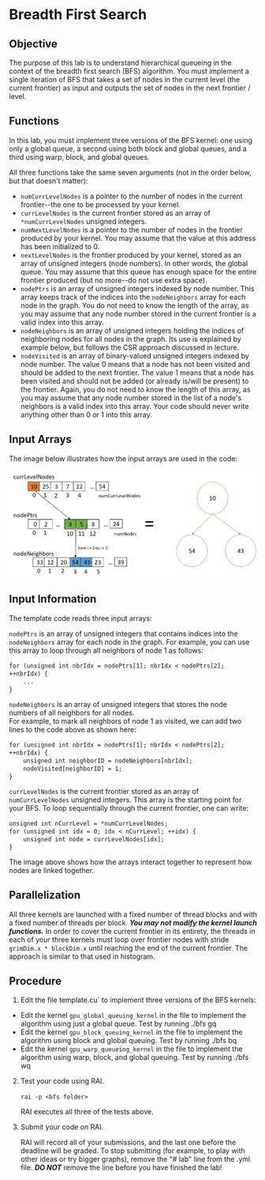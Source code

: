 # Breadth First Search

## Objective 
The purpose of this lab is to understand hierarchical queueing in the 
context of the breadth first search (BFS) algorithm. You must implement a 
single iteration of BFS that takes a set of nodes in the current level 
(the current frontier) as input and outputs the set of nodes in the
next frontier / level.

## Functions

In this lab, you must implement three versions of the BFS kernel: one
using only a global queue, a second using both block and global queues,
and a third using warp, block, and global queues.

All three functions take the same seven arguments (not in the order below,
but that doesn't matter):

* `numCurrLevelNodes` is a pointer to the number of nodes in the current
frontier--the one to be processed by your kernel.
* `currLevelNodes` is the current frontier stored as an array of 
`*numCurrLevelNodes` unsigned integers.
* `numNextLevelNodes` is a pointer to the number of nodes in the frontier
produced by your kernel.  You may assume that the value at this address
has been initialized to 0.
* `nextLevelNodes` is the frontier produced by your kernel, stored as
an array of unsigned integers (node numbers).  In other words, the
global queue.  You may assume that this queue has enough space for the
entire frontier produced (but no more--do not use extra space).
* `nodePtrs` is an array of unsigned integers indexed by node number.
This array keeps track of the indices into the `nodeNeighbors` array for
each node in the graph.
You do not need to know the length of the array, as you may assume that
any node number stored in the current frontier is a valid index into 
this array.
* `nodeNeighbors` is an array of unsigned integers holding the indices
of neighboring nodes for all nodes in the graph.  Its use is explained
by example below, but follows the CSR approach discussed in lecture.
* `nodeVisited` is an array of binary-valued unsigned integers indexed
by node number.  The value 0 means that a node has not been visited and
should be added to the next frontier.  The value 1 means that a node
has been visited and should not be added (or already is/will be present) 
to the frontier.  Again, you do not need to know the length of this
array, as you may assume that any node number stored in the 
list of a node's neighbors is a valid index into this array.
Your code should never write anything other than 0 or 1 into this array.


## Input Arrays

The image below illustrates how the input arrays are used in the code:

![image](assets/bfs.png "thumbnail")

## Input Information

The template code reads three input arrays:
 
`nodePtrs` is an array of unsigned integers that contains indices into 
the `nodeNeighbors` array for each node in the graph.
For example, you can use this array to loop through all neighbors of 
node 1 as follows:

    for (unsigned int nbrIdx = nodePtrs[1]; nbrIdx < nodePtrs[2]; ++nbrIdx) {
        ...
    }


`nodeNeighbors` is an array of unsigned integers that stores the node 
numbers of all neighbors for all nodes.  
For example, to mark all neighbors of node 1 as visited, we can add two 
lines to the code above as shown here:

    for (unsigned int nbrIdx = nodePtrs[1]; nbrIdx < nodePtrs[2]; ++nbrIdx) {
        unsigned int neighborID = nodeNeighbors[nbrIdx];
        nodeVisited[neighborID] = 1;
    }

`currLevelNodes` is the current frontier stored as an array of 
`numCurrLevelNodes` unsigned integers.  This array is the starting point 
for your BFS. To loop sequentially through the current frontier, one
can write:

    unsigned int nCurrLevel = *numCurrLevelNodes;
    for (unsigned int idx = 0; idx < nCurrLevel; ++idx) {
        unsigned int node = currLevelNodes[idx];
    }

The image above shows how the arrays interact together to represent how nodes are linked together.

## Parallelization

All three kernels are launched with a fixed number of thread blocks and
with a fixed number of threads per block.  ***You may not modify the
kernel launch functions.***  In order to cover the current frontier in
its entirety, the threads in each of your three kernels must loop over 
frontier nodes with stride `grimDim.x * blockDim.x` until reaching the
end of the current frontier.  The approach is similar to that used in
histogram.


## Procedure 
1. Edit the file template.cu` to implement three versions of the BFS kernels: 

* Edit the kernel `gpu_global_queuing_kernel` in the file to implement the algorithm using just a global queue. Test by running ./bfs gq
* Edit the kernel `gpu_block_queuing_kernel` in the file to implement the algorithm using block and global queuing. Test by running ./bfs bq
* Edit the kernel `gpu_warp_queueing_kernel` in the file to implement the algorithm using warp, block, and global queuing. Test by running ./bfs wq

2. Test your code using RAI.

    `rai -p <bfs folder>`

    RAI executes all three of the tests above.

3. Submit your code on RAI.

    RAI will record all of your submissions, and the last one before the
    deadline will be graded.  To stop submitting (for example, to play
    with other ideas or try bigger graphs), remove the "# lab" line
    from the .yml file.  ***DO NOT*** remove the line before you have
    finished the lab!
